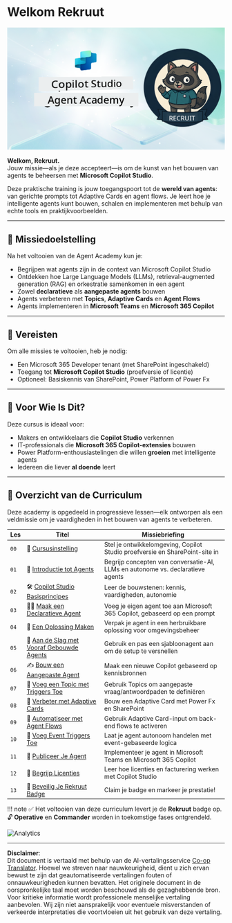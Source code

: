 <!--
CO_OP_TRANSLATOR_METADATA:
{
  "original_hash": "8b5ecad9d5d073ea3f4c2b844e80f2e5",
  "translation_date": "2025-10-17T01:14:06+00:00",
  "source_file": "docs/recruit/README.md",
  "language_code": "nl"
}
-->
# Welkom Rekruut

![Copilot Studio Agent Academy Rekruut](../../../../translated_images/mcs-agent-academy-recruit-banner.f01c323f046afa313523de9d6da40d3774cc0fc0d1a4bf66e2ea0568b31b960c.nl.png)

**Welkom, Rekruut.**  
Jouw missie—als je deze accepteert—is om de kunst van het bouwen van agents te beheersen met **Microsoft Copilot Studio**.

Deze praktische training is jouw toegangspoort tot de **wereld van agents**: van gerichte prompts tot Adaptive Cards en agent flows. Je leert hoe je intelligente agents kunt bouwen, schalen en implementeren met behulp van echte tools en praktijkvoorbeelden.

---

## 🎯 Missiedoelstelling

Na het voltooien van de Agent Academy kun je:

- Begrijpen wat agents zijn in de context van Microsoft Copilot Studio
- Ontdekken hoe Large Language Models (LLMs), retrieval-augmented generation (RAG) en orkestratie samenkomen in een agent
- Zowel **declaratieve** als **aangepaste agents** bouwen
- Agents verbeteren met **Topics**, **Adaptive Cards** en **Agent Flows**
- Agents implementeren in **Microsoft Teams** en **Microsoft 365 Copilot**

---

## 🧪 Vereisten

Om alle missies te voltooien, heb je nodig:

- Een Microsoft 365 Developer tenant (met SharePoint ingeschakeld)
- Toegang tot **Microsoft Copilot Studio** (proefversie of licentie)
- Optioneel: Basiskennis van SharePoint, Power Platform of Power Fx

---

## 🧬 Voor Wie Is Dit?

Deze cursus is ideaal voor:

- Makers en ontwikkelaars die **Copilot Studio** verkennen
- IT-professionals die **Microsoft 365 Copilot-extensies** bouwen
- Power Platform-enthousiastelingen die willen **groeien** met intelligente agents
- Iedereen die liever **al doende** leert

---

## 🧭 Overzicht van de Curriculum

Deze academy is opgedeeld in progressieve lessen—elk ontworpen als een veldmissie om je vaardigheden in het bouwen van agents te verbeteren.

| Les | Titel | Missiebriefing |
|-----|-------|----------------|
| `00` | 🧰 [Cursusinstelling](./00-course-setup/README.md) | Stel je ontwikkelomgeving, Copilot Studio proefversie en SharePoint-site in |
| `01` | 🧠 [Introductie tot Agents](./01-introduction-to-agents/README.md) | Begrijp concepten van conversatie-AI, LLMs en autonome vs. declaratieve agents |
| `02` | 🛠️ [Copilot Studio Basisprincipes](./02-copilot-studio-fundamentals/README.md) | Leer de bouwstenen: kennis, vaardigheden, autonomie |
| `03` | 👩‍💻 [Maak een Declaratieve Agent](./03-create-a-declarative-agent-for-M365Copilot/README.md) | Voeg je eigen agent toe aan Microsoft 365 Copilot, gebaseerd op een prompt |
| `04` | 🧩 [Een Oplossing Maken](./04-creating-a-solution/README.md) | Verpak je agent in een herbruikbare oplossing voor omgevingsbeheer |
| `05` | 🚀 [Aan de Slag met Vooraf Gebouwde Agents](./05-using-prebuilt-agents/README.md) | Gebruik en pas een sjabloonagent aan om de setup te versnellen |
| `06` | ✍️ [Bouw een Aangepaste Agent](./06-create-agent-from-conversation/README.md) | Maak een nieuwe Copilot gebaseerd op kennisbronnen |
| `07` | 🧠 [Voeg een Topic met Triggers Toe](./07-add-new-topic-with-trigger/README.md) | Gebruik Topics om aangepaste vraag/antwoordpaden te definiëren |
| `08` | 🪪 [Verbeter met Adaptive Cards](./08-add-adaptive-card/README.md) | Bouw een Adaptive Card met Power Fx en SharePoint |
| `09` | 🔁 [Automatiseer met Agent Flows](./09-add-an-agent-flow/README.md) | Gebruik Adaptive Card-input om back-end flows te activeren |
| `10` | 🧭 [Voeg Event Triggers Toe](./10-add-event-triggers/README.md) | Laat je agent autonoom handelen met event-gebaseerde logica |
| `11` | 📢 [Publiceer Je Agent](./11-publish-your-agent/README.md) | Implementeer je agent in Microsoft Teams en Microsoft 365 Copilot |
| `12` | 🪪 [Begrijp Licenties](./12-understanding-licensing/README.md) | Leer hoe licenties en facturering werken met Copilot Studio |
| `13` | 🚨 [Beveilig Je Rekruut Badge](./course-completion-badges-recruit/README.md) | Claim je badge en markeer je prestatie! |

!!! note
    ✅ Het voltooien van deze curriculum levert je de **Rekruut** badge op.  
    🔓 **Operative** en **Commander** worden in toekomstige fases ontgrendeld.

<!-- markdownlint-disable-next-line MD033 -->
<img src="https://m365-visitor-stats.azurewebsites.net/agent-academy/recruit" alt="Analytics" />

---

**Disclaimer**:  
Dit document is vertaald met behulp van de AI-vertalingsservice [Co-op Translator](https://github.com/Azure/co-op-translator). Hoewel we streven naar nauwkeurigheid, dient u zich ervan bewust te zijn dat geautomatiseerde vertalingen fouten of onnauwkeurigheden kunnen bevatten. Het originele document in de oorspronkelijke taal moet worden beschouwd als de gezaghebbende bron. Voor kritieke informatie wordt professionele menselijke vertaling aanbevolen. Wij zijn niet aansprakelijk voor eventuele misverstanden of verkeerde interpretaties die voortvloeien uit het gebruik van deze vertaling.